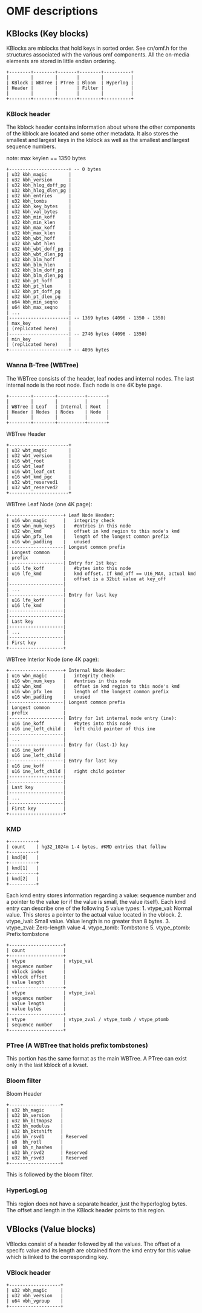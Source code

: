 # OMF descriptions

## KBlocks (Key blocks)

KBlocks are mblocks that hold keys in sorted order. See cn/omf.h for the structures associated with the various omf components. All the on-media elements are stored in little endian ordering.

    +--------+--------+-------+--------+----------+
    |        |        |       |        |          |
    | KBlock | WBTree | PTree | Bloom  | Hyperlog |
    | Header |        |       | Filter |          |
    |        |        |       |        |          |
    +--------+--------+-------+--------+----------+

### KBlock header

The kblock header contains information about where the other components of the kblock are located and some other metadata. It also stores the smallest and largest keys in the kblock as well as the smallest and largest sequence numbers.

note: max keylen == 1350 bytes

    +----------------------+ -- 0 bytes
    | u32 kbh_magic        |
    | u32 kbh_version      |
    | u32 kbh_hlog_doff_pg |
    | u32 kbh_hlog_dlen_pg |
    | u32 kbh_entries      |
    | u32 kbh_tombs        |
    | u32 kbh_key_bytes    |
    | u32 kbh_val_bytes    |
    | u32 kbh_min_koff     |
    | u32 kbh_min_klen     |
    | u32 kbh_max_koff     |
    | u32 kbh_max_klen     |
    | u32 kbh_wbt_hoff     |
    | u32 kbh_wbt_hlen     |
    | u32 kbh_wbt_doff_pg  |
    | u32 kbh_wbt_dlen_pg  |
    | u32 kbh_blm_hoff     |
    | u32 kbh_blm_hlen     |
    | u32 kbh_blm_doff_pg  |
    | u32 kbh_blm_dlen_pg  |
    | u32 kbh_pt_hoff      |
    | u32 kbh_pt_hlen      |
    | u32 kbh_pt_doff_pg   |
    | u32 kbh_pt_dlen_pg   |
    | u64 kbh_min_seqno    |
    | u64 kbh_max_seqno    |
    | ...                  |
    |----------------------| -- 1369 bytes (4096 - 1350 - 1350)
    | max_key              |
    | (replicated here)    |
    |----------------------| -- 2746 bytes (4096 - 1350)
    | min_key              |
    | (replicated here)    |
    +----------------------+ -- 4096 bytes

### Wanna B-Tree (WBTree)

The WBTree consists of the header, leaf nodes and internal nodes.  The last internal node is the root node. Each node is one 4K byte page.

    +--------+--------+----------+-------+
    |        |        |          |       |
    | WBTree | Leaf   | Internal | Root  |
    | Header | Nodes  | Nodes    | Node  |
    |        |        |          |       |
    +--------+--------+----------+-------+

WBTree Header

    +----------------------+
    | u32 wbt_magic        |
    | u32 wbt_version      |
    | u16 wbt_root         |
    | u16 wbt_leaf         |
    | u16 wbt_leaf_cnt     |
    | u16 wbt_kmd_pgc      |
    | u32 wbt_reserved1    |
    | u32 wbt_reserved2    |
    +----------------------+

WBTree Leaf Node (one 4K page):

    +--------------------+ Leaf Node Header:
    | u16 wbn_magic      |   integrity check
    | u16 wbn_num_keys   |   #entries in this node
    | u32 wbn_kmd        |   offset in kmd region to this node's kmd
    | u16 wbn_pfx_len    |   length of the longest common prefix
    | u16 wbn_padding    |   unused
    |--------------------| Longest common prefix
    | Longest common     |
    | prefix             |
    |--------------------| Entry for 1st key:
    | u16 lfe_koff       |   #bytes into this node
    | u16 lfe_kmd        |   kmd offset. If kmd_off == U16_MAX, actual kmd
    |                    |   offset is a 32bit value at key_off
    |--------------------|
    | ...                |
    |--------------------| Entry for last key
    | u16 lfe_koff       |
    | u16 lfe_kmd        |
    |--------------------|
    |--------------------|
    | Last key           |
    |--------------------|
    | ...                |
    |--------------------|
    | First key          |
    +--------------------+

WBTree Interior Node (one 4K page):

    +--------------------+ Internal Node Header:
    | u16 wbn_magic      |   integrity check
    | u16 wbn_num_keys   |   #entries in this node
    | u32 wbn_kmd        |   offset in kmd region to this node's kmd
    | u16 wbn_pfx_len    |   length of the longest common prefix
    | u16 wbn_padding    |   unused
    |--------------------| Longest common prefix
    | Longest common     |
    | prefix             |
    |--------------------| Entry for 1st internal node entry (ine):
    | u16 ine_koff       |   #bytes into this node
    | u16 ine_left_child |   left child pointer of this ine
    |--------------------|
    | ...                |
    |--------------------| Entry for (last-1) key
    | u16 ine_koff       |
    | u16 ine_left_child |
    |--------------------| Entry for last key
    | u16 ine_koff       |
    | u16 ine_left_child |   right child pointer
    |--------------------|
    |--------------------|
    | Last key           |
    |--------------------|
    | ...                |
    |--------------------|
    | First key          |
    +--------------------+

### KMD

    +----------+
    | count    | hg32_1024m 1-4 bytes, #KMD entries that follow
    +----------+
    | kmd[0]   |
    +----------+
    | kmd[1]   |
    +----------+
    | kmd[2]   |
    +----------+

  Each kmd entry stores information regarding a value: sequence number and a pointer to the value (or if the value is small, the value itself).
  Each kmd entry can describe one of the following 5 value types:
    1. vtype_val:   Normal value. This stores a pointer to the actual value
                    located in the vblock.
    2. vtype_ival:  Small value. Value length is no greater than 8 bytes.
    3. vtype_zval:  Zero-length value
    4. vtype_tomb:  Tombstone
    5. vtype_ptomb: Prefix tombstone

    +--------------------+
    | count              |
    +--------------------+
    | vtype              | vtype_val
    | sequence number    |
    | vblock index       |
    | vblock offset      |
    | value length       |
    +--------------------+
    | vtype              | vtype_ival
    | sequence number    |
    | value length       |
    | value bytes        |
    +--------------------+
    | vtype              | vtype_zval / vtype_tomb / vtype_ptomb
    | sequence number    |
    +--------------------+

### PTree (A WBTree that holds prefix tombstones)

This portion has the same format as the main WBTree.  A PTree can exist only in the last kblock of a kvset.

### Bloom filter

Bloom Header

    +-------------------+
    | u32 bh_magic      |
    | u32 bh_version    |
    | u32 bh_bitmapsz   |
    | u32 bh_modulus    |
    | u32 bh_bktshift   |
    | u16 bh_rsvd1      | Reserved
    | u8  bh_rotl       |
    | u8  bh_n_hashes   |
    | u32 bh_rsvd2      | Reserved
    | u32 bh_rsvd3      | Reserved
    +-------------------+

This is followed by the bloom filter.

### HyperLogLog

This region does not have a separate header, just the hyperloglog bytes.  The offset and length in the KBlock header points to this region.

## VBlocks (Value blocks)

VBlocks consist of a header followed by all the values.  The offset of a specifc value and its length are obtained from the kmd entry for this value which is linked to the corresponding key.

### VBlock header

    +-------------------+
    | u32 vbh_magic     |
    | u32 vbh_version   |
    | u64 vbh_vgroup    |
    +-------------------+
